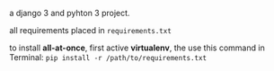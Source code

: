 a django 3 and pyhton 3 project.

all requirements placed in `requirements.txt`

to install **all-at-once**, first active **virtualenv**, the use this command in Terminal:
`pip install -r /path/to/requirements.txt`
